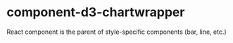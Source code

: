 # component-d3-chartwrapper

React component is the parent of style-specific components (bar, line, etc.)